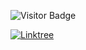 ![Visitor Badge](https://komarev.com/ghpvc/?username=ecskn&style=flat-square&color=green&label=Views)

[![Linktree](https://img.shields.io/badge/Linktree-43E660?style=flat-square&logo=linktree&logoColor=black)](https://linktr.ee/cskn)
